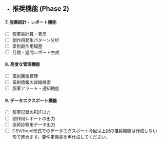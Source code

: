 - ## 推奨機能 (Phase 2)

#### 7. 服薬統計・レポート機能
- [ ] 服薬率計算・表示
- [ ] 副作用発生パターン分析
- [ ] 薬別副作用履歴
- [ ] 月間・週間レポート生成

#### 8. 高度な管理機能
- [ ] 薬剤画像管理
- [ ] 薬剤情報の詳細検索
- [ ] 服薬アラート・通知機能

#### 9. データエクスポート機能
- [ ] 服薬記録のPDF出力
- [ ] 副作用レポートの出力
- [ ] 医師診察用データ出力
- [ ] CSV/Excel形式でのデータエクスポート今回は上記の推奨機能は作成しない形で進めます。要件定義書を再作成してください。
